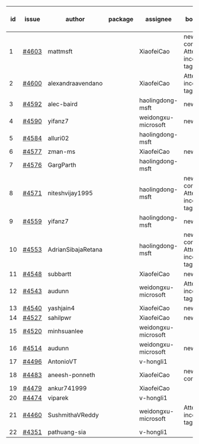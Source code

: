 | id | issue | author | package | assignee | bot advice | created date of issue | target release date | date from target |
| ------ | ------ | ------ | ------ | ------ | ------ | ------ | ------ | :-----: |
| 1 | [#4603](https://github.com/Azure/sdk-release-request/issues/4603) | mattmsft |  | XiaofeiCao | new comment. Attention to inconsistent tag | 10-03 | 10-27 |  |
| 2 | [#4600](https://github.com/Azure/sdk-release-request/issues/4600) | alexandraavendano |  | XiaofeiCao | Attention to inconsistent tag | 10-02 | 10-27 |  |
| 3 | [#4592](https://github.com/Azure/sdk-release-request/issues/4592) | alec-baird |  | haolingdong-msft | new issue. | 09-28 | 10-27 |  |
| 4 | [#4590](https://github.com/Azure/sdk-release-request/issues/4590) | yifanz7 |  | weidongxu-microsoft | new issue. | 09-28 | 10-27 |  |
| 5 | [#4584](https://github.com/Azure/sdk-release-request/issues/4584) | alluri02 |  | haolingdong-msft |  | 09-27 | 10-27 |  |
| 6 | [#4577](https://github.com/Azure/sdk-release-request/issues/4577) | zman-ms |  | XiaofeiCao | new issue. | 09-26 | 10-27 |  |
| 7 | [#4576](https://github.com/Azure/sdk-release-request/issues/4576) | GargParth |  | haolingdong-msft |  | 09-26 | 10-27 |  |
| 8 | [#4571](https://github.com/Azure/sdk-release-request/issues/4571) | niteshvijay1995 |  | haolingdong-msft | new comment. Attention to inconsistent tag | 09-26 | 10-27 |  |
| 9 | [#4559](https://github.com/Azure/sdk-release-request/issues/4559) | yifanz7 |  | haolingdong-msft | new issue. | 09-25 | 10-27 |  |
| 10 | [#4553](https://github.com/Azure/sdk-release-request/issues/4553) | AdrianSibajaRetana |  | haolingdong-msft | new comment. Attention to inconsistent tag | 09-22 | 10-27 |  |
| 11 | [#4548](https://github.com/Azure/sdk-release-request/issues/4548) | subbartt |  | XiaofeiCao | new issue. | 09-22 | 10-27 |  |
| 12 | [#4543](https://github.com/Azure/sdk-release-request/issues/4543) | audunn |  | weidongxu-microsoft | Attention to inconsistent tag | 09-21 | 10-27 |  |
| 13 | [#4540](https://github.com/Azure/sdk-release-request/issues/4540) | yashjain4 |  | XiaofeiCao | new issue. | 09-21 | 10-27 |  |
| 14 | [#4527](https://github.com/Azure/sdk-release-request/issues/4527) | sahilpwr |  | XiaofeiCao | new issue. | 09-20 | 10-27 |  |
| 15 | [#4520](https://github.com/Azure/sdk-release-request/issues/4520) | minhsuanlee |  | weidongxu-microsoft |  | 09-13 | 10-27 |  |
| 16 | [#4514](https://github.com/Azure/sdk-release-request/issues/4514) | audunn |  | weidongxu-microsoft | new issue. | 09-08 | 10-27 |  |
| 17 | [#4496](https://github.com/Azure/sdk-release-request/issues/4496) | AntonioVT |  | v-hongli1 |  | 09-05 |  | 0 |
| 18 | [#4483](https://github.com/Azure/sdk-release-request/issues/4483) | aneesh-ponneth |  | XiaofeiCao | new comment. | 08-31 | 09-22 |  |
| 19 | [#4479](https://github.com/Azure/sdk-release-request/issues/4479) | ankur741999 |  | XiaofeiCao |  | 08-30 | 09-05 |  |
| 20 | [#4474](https://github.com/Azure/sdk-release-request/issues/4474) | viparek |  | v-hongli1 |  | 08-29 |  | 0 |
| 21 | [#4460](https://github.com/Azure/sdk-release-request/issues/4460) | SushmithaVReddy |  | weidongxu-microsoft | Attention to inconsistent tag | 08-23 | 09-22 |  |
| 22 | [#4351](https://github.com/Azure/sdk-release-request/issues/4351) | pathuang-sia |  | v-hongli1 |  | 07-20 |  | 0 |
